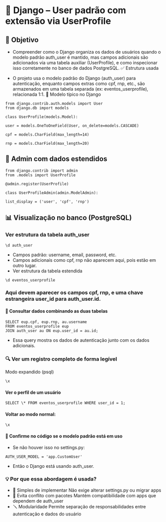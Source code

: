 # 🔐 Django – User padrão com extensão via UserProfile

## 🎯 Objetivo

- Compreender como o Django organiza os dados de usuários quando o modelo padrão auth_user é mantido, mas campos adicionais são adicionados via uma tabela auxiliar (UserProfile), e como inspecionar isso corretamente no banco de dados PostgreSQL.
  ✅ Estrutura usada

- O projeto usa o modelo padrão do Django (auth_user) para autenticação, enquanto campos extras como cpf, rnp, etc., são armazenados em uma tabela separada (ex: eventos_userprofile), relacionada 1:1.
  🔗 Modelo típico no Django

```
from django.contrib.auth.models import User
from django.db import models
```

```
class UserProfile(models.Model):

user = models.OneToOneField(User, on_delete=models.CASCADE)

cpf = models.CharField(max_length=14)

rnp = models.CharField(max_length=20)
```

## 📁 Admin com dados estendidos

```
from django.contrib import admin
from .models import UserProfile
```

```
@admin.register(UserProfile)

class UserProfileAdmin(admin.ModelAdmin):

list_display = ('user', 'cpf', 'rnp')
```

## 📊 Visualização no banco (PostgreSQL)

### Ver estrutura da tabela auth_user

```
\d auth_user
```

- Campos padrão: username, email, password, etc.
- Campos adicionais como cpf, rnp não aparecem aqui, pois estão em outro lugar.
- Ver estrutura da tabela estendida

```
\d eventos_userprofile
```

### Aqui devem aparecer os campos cpf, rnp, e uma chave estrangeira user_id para auth_user.id.

#### 🧪 Consultar dados combinando as duas tabelas

```
SELECT eup.cpf, eup.rnp, au.username
FROM eventos_userprofile eup
JOIN auth_user au ON eup.user_id = au.id;
```

- Essa query mostra os dados de autenticação junto com os dados adicionais.

### 🔍 Ver um registro completo de forma legível

Modo expandido (psql)

```
\x
```

#### Ver o perfil de um usuário

```
SELECT \* FROM eventos_userprofile WHERE user_id = 1;
```

#### Voltar ao modo normal:

```
\x
```

#### 🧠 Confirme no código se o modelo padrão está em uso

- Se não houver isso no settings.py:

```
AUTH_USER_MODEL = 'app.CustomUser'
```

- Então o Django está usando auth_user.

### 💡 Por que essa abordagem é usada?

- 🔧 Simples de implementar Não exige alterar settings.py ou migrar apps
- 🧱 Evita conflito com pacotes Mantém compatibilidade com apps que dependem de auth_user
- 🪛 Modularidade Permite separação de responsabilidades entre autenticação e dados do usuário
